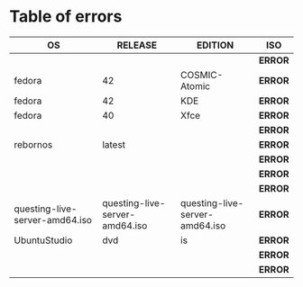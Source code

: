 # Table of errors
<!-- TABLE -->
| OS|RELEASE|EDITION|ISO |
|---|---|---|---|
|  |  |  | **ERROR** |
| fedora | 42 | COSMIC-Atomic | **ERROR** |
| fedora | 42 | KDE | **ERROR** |
| fedora | 40 | Xfce | **ERROR** |
|  |  |  | **ERROR** |
| rebornos | latest |  | **ERROR** |
|  |  |  | **ERROR** |
|  |  |  | **ERROR** |
|  |  |  | **ERROR** |
| questing-live-server-amd64.iso | questing-live-server-amd64.iso | questing-live-server-amd64.iso | **ERROR** |
| UbuntuStudio | dvd | is | **ERROR** |
|  |  |  | **ERROR** |
|  |  |  | **ERROR** |
